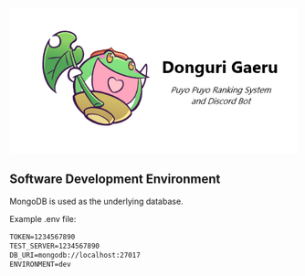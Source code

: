![Acorn Frog](donguri_gaeru.png)

## Software Development Environment

MongoDB is used as the underlying database.

Example .env file:

```
TOKEN=1234567890
TEST_SERVER=1234567890
DB_URI=mongodb://localhost:27017
ENVIRONMENT=dev
```